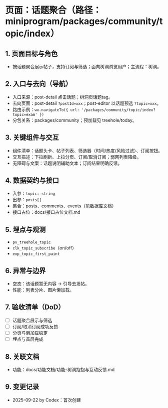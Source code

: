 # 页面：话题聚合（路径：miniprogram/packages/community/topic/index）

## 1. 页面目标与角色
- 按话题聚合展示帖子，支持订阅与筛选；面向树洞浏览用户；主流程：树洞。

## 2. 入口与去向（导航）
- 入口来源：post-detail 点击话题；树洞页话题tag。
- 去向页面：post-detail `?postId=xxx`；post-editor 以话题预选 `?topic=xxx`。
- 路由示例：`wx.navigateTo({ url: '/packages/community/topic/index?topic=exam' })`
- 分包关系：packages/community；预加载见 treehole/today。

## 3. 关键组件与交互
- 组件清单：话题头卡、帖子列表、筛选器（时间/热度/风险过滤）、订阅按钮。
- 交互描述：下拉刷新、上拉分页、订阅/取消订阅；弱网列表降级。
- 无障碍与文案：话题说明辅助文本；订阅结果明确反馈。

## 4. 数据契约与接口
- 入参：`topic: string`
- 出参：`posts[]`
- 集合：posts、comments、events（见数据库文档）
- 接口占位：docs/接口占位文档.md

## 5. 埋点与观测
- `pv_treehole_topic`
- `clk_topic_subscribe`（on/off）
- `exp_topic_first_paint`

## 6. 异常与边界
- 空态：该话题暂无内容 → 引导去发帖。
- 性能：列表分片、图片懒加载。

## 7. 验收清单（DoD）
- [ ] 话题聚合展示与筛选
- [ ] 订阅/取消订阅成功反馈
- [ ] 分页与懒加载稳定
- [ ] 埋点与首屏完成

## 8. 关联文档
- 功能：docs/功能文档/功能-树洞抱抱与互动反馈.md

## 9. 变更记录
- 2025-09-22 by Codex：首次创建

